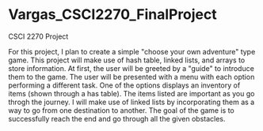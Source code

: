 # Vargas_CSCI2270_FinalProject
CSCI 2270 Project

  For this project, I plan to create a simple "choose your own adventure" type game. This project will make use of hash table, linked lists, and arrays to store information. At first, the user will be greeted by a "guide" to introduce them to the game. The user will be presented with a menu with each option performing a different task. One of the options displays an inventory of items (shown through a has table). The items listed are important as you go throgh the journey. I will make use of linked lists by incorporating them as a way to go from one destination to another. The goal of the game is to successfully reach the end and go through all the given obstacles. 
